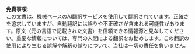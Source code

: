 

**免責事項**:  
この文書は、機械ベースのAI翻訳サービスを使用して翻訳されています。正確さを追求していますが、自動翻訳には誤りや不正確さが含まれる可能性があります。原文（元の言語で記載された文書）を信頼できる情報源と見なしてください。重要な情報については、専門の人間による翻訳をお勧めします。この翻訳の使用により生じる誤解や解釈の誤りについて、当社は一切の責任を負いません。